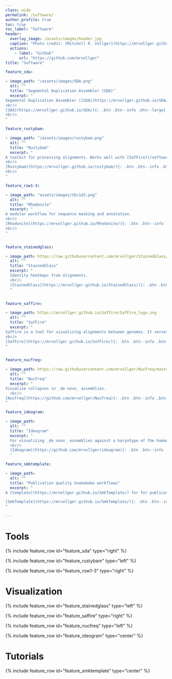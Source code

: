 ```yaml
---
class: wide
permalink: /software/
author_profile: true
toc: true
toc_label: "Software"
header:
  overlay_image: /assets/images/header.jpg
  caption: "Photo credit: [Mitchell R. Vollger](https://mrvollger.github.io/)"
  actions:
    - label: "GitHub"
      url: "https://github.com/mrvollger"
title: "Software"

feature_sda:

- image_path: "/assets/images/SDA.png"
  alt: ""
  title: "Segemntal Duplication Assembler (SDA)"
  excerpt: "
Segemntal Duplication Assembler ([SDA](https://mrvollger.github.io/SDA/)) is for identifying and resolving collapsed SDs.
<br/>
[SDA](https://mrvollger.github.io/SDA/){: .btn .btn--info .btn--large} 
<br/>
"

feature_rustybam:

- image_path: "/assets/images/rustybam.png"
  alt: ""
  title: "Rustybam"
  excerpt: "
A toolkit for processing alignments. Works well with [SafFire](/software/#visualization).
<br/>
[Rustybam](https://mrvollger.github.io/rustybam/){: .btn .btn--info .btn--large} 
<br/>
"

feature_row1-3:

- image_path: "assets/images/tbc1d3.png"
  alt: ""
  title: "Rhodonite"
  excerpt: "
A modular workflow for sequence masking and annotation.
<br/>
[Rhodonite](https://mrvollger.github.io/Rhodonite/){: .btn .btn--info .btn--large} 
<br/>
"


feature_stainedglass:

- image_path: https://raw.githubusercontent.com/mrvollger/StainedGlass/main/images/chr8.png
  alt: ""
  title: "StainedGlass"
  excerpt: "
  Identity heatmaps from alignments.
  <br/>
  [StainedGlass](https://mrvollger.github.io/StainedGlass/){: .btn .btn--info .btn--large} 
  "


feature_saffire:

- image_path: https://mrvollger.github.io/SafFire/SafFire_logo.svg
  alt: ""
  title: "SafFire"
  excerpt: "
SafFire is a tool for visualizing alignments between genomes. It serves as a interactive replacement for miropeats. 
<br/>
[SafFire](https://mrvollger.github.io/SafFire/){: .btn .btn--info .btn--large} 
"


feature_nucfreq:

- image_path: https://raw.githubusercontent.com/mrvollger/NucFreq/master/imgs/image.png
  alt: ""
  title: "NucFreq"
  excerpt: "
Visualize collapses in _de novo_ assemblies.
  <br/>
[NucFreq](https://github.com/mrvollger/NucFreq){: .btn .btn--info .btn--large} 
"

feature_ideogram:

- image_path: 
  alt: ""
  title: "Ideogram"
  excerpt: "
  For visualizing _de novo_ assemblies against a karyotype of the human reference.
  <br/>
  [Ideogram](https://github.com/mrvollger/ideogram){: .btn .btn--info .btn--large} 
  "

feature_smktemplate:

- image_path: 
  alt: ""
  title: "Publication quality Snakemake workflows"
  excerpt: "
A [template](https://mrvollger.github.io/SmkTemplate/) for for publication quality snakemake workflows ([slides](https://mrvollger.github.io/SmkTemplate/slides)).

[SmkTemplate](https://mrvollger.github.io/SmkTemplate/){: .btn .btn--info .btn--large} 
"

---
```


# Tools

{% include feature_row id="feature_sda" type="right" %}

{% include feature_row id="feature_rustybam" type="left" %}

{% include feature_row id="feature_row1-3" type="right" %}

# Visualization

{% include feature_row id="feature_stainedglass" type="left" %}

{% include feature_row id="feature_saffire" type="right" %}

{% include feature_row id="feature_nucfreq" type="left" %}

{% include feature_row id="feature_ideogram" type="center" %}

# Tutorials

{% include feature_row id="feature_smktemplate" type="center" %}

<br/>
